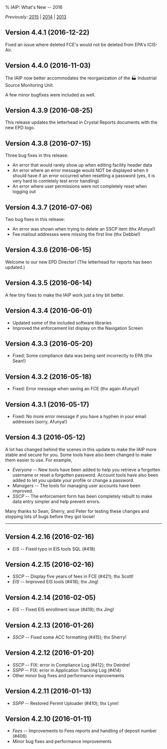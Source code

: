 % IAIP: What's New -- 2016

*Previously:* [2015](changelog-2015.html) | [2014](changelog-2014.html) | [2013](changelog-2013.html)

## Version 4.4.1 <span>(2016-12-22)</span>

Fixed an issue where deleted FCE's would not be deleted from EPA's ICIS-Air.

## Version 4.4.0 <span>(2016-11-03)</span>

The IAIP now better accommodates the reorganization of the 🏭 Industrial Source Monitoring Unit.

A few minor bugfixes were included as well. 

## Version 4.3.9 <span>(2016-08-25)</span>

This release updates the letterhead in Crystal Reports documents with the new EPD logo. 

## Version 4.3.8 <span>(2016-07-15)</span>

Three bug fixes in this release: 

- An error that would rarely show up when editing facility header data
- An error where an error message would NOT be displayed when it should have if an error occurred when resetting a password (yes, it is very hard to comletely test error handling)
- An error where user permissions were not completely reset when logging out

## Version 4.3.7 <span>(2016-07-06)</span>

Two bug fixes in this release: 

- An error was shown when trying to delete an SSCP item (thx Afunya!)
- Fee mailout addresses were missing the first line (thx Debbie!)

## Version 4.3.6 <span>(2016-06-15)</span>

Welcome to our new EPD Director! (The letterhead for reports has been updated.)

## Version 4.3.5 <span>(2016-06-14)</span>

A few tiny fixes to make the IAIP work just a tiny bit better.

## Version 4.3.4 <span>(2016-06-01)</span>

+ Updated some of the included software libraries
+ Improved the enforcement list display on the Navigation Screen

## Version 4.3.3 <span>(2016-05-20)</span>

- Fixed: Some compliance data was being sent incorrectly to EPA (thx Sean!)

## Version 4.3.2 <span>(2016-05-18)</span>

- Fixed: Error message when saving an FCE (thx again Afunya!)

## Version 4.3.1 <span>(2016-05-17)</span>

- Fixed: No more error message if you have a hyphen in your email addresses (sorry, Afunya!)

## Version 4.3 <span>(2016-05-12)</span>

A lot has changed behind the scenes in this update to make the IAIP more stable and secure for you. Some tools have also been changed to make them easier to use. For example,

+ *Everyone* -- New tools have been added to help you retrieve a forgotten username or reset a forgotten password. Account tools have also been added to let you update your profile or change a password.
+ *Managers* -- The tools for managing user accounts have been improved.
+ *SSCP* -- The enforcement form has been completely rebuilt to make data entry simpler and help prevent errors.

Many thanks to Sean, Sherry, and Peter for testing these changes and stopping lots of bugs before they got loose!

---

## Version 4.2.16 <span>(2016-02-16)</span>

- *EIS* -- Fixed typo in EIS tools SQL (#418)

## Version 4.2.15 <span>(2016-02-16)</span>

+ *SSCP* -- Display five years of fees in FCE (#421); thx Scott!
+ *EIS* -- Improved EIS tools (#418); thx Jing!

## Version 4.2.14 <span>(2016-02-05)</span>

- *EIS* -- Fixed EIS enrollment issue (#419); thx Jing!

## Version 4.2.13 <span>(2016-01-26)</span>

- *SSCP* -- Fixed some ACC formatting (#415); thx Sherry!

## Version 4.2.12 <span>(2016-01-20)</span>

- *SSCP* -- FIX: error in Compliance Log (#412); thx Deirdre!
- *SSPP* -- FIX: error in Application Tracking Log (#414)
- Other minor bug fixes and performance improvements

## Version 4.2.11 <span>(2016-01-13)</span>

+ *SSPP* -- Restored Permit Uploader (#410); thx Lynn!

## Version 4.2.10 <span>(2016-01-11)</span>

+ *Fees* -- Improvements to Fees reports and handling of deposit number (#406)
+ Minor bug fixes and performance improvements
